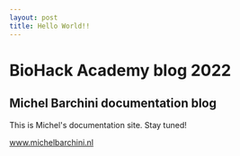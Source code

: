 ```yaml
---
layout: post
title: Hello World!!
---
```


# BioHack Academy blog 2022 

## Michel Barchini documentation blog

This is Michel's documentation site. Stay tuned! 

<a href="https://michelbarchini.nl/">www.michelbarchini.nl</a>
